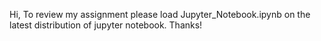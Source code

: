 Hi, 
To review my assignment please load Jupyter_Notebook.ipynb on the latest distribution of jupyter notebook.
Thanks!

